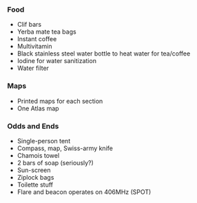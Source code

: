 ### Food
*	Clif bars
*	Yerba mate tea bags
*	Instant coffee
*	Multivitamin
*	Black stainless steel water bottle to heat water for tea/coffee
*	Iodine for water sanitization
*	Water filter

### Maps
*	Printed maps for each section
*	One Atlas map

### Odds and Ends
*	Single-person tent
*	Compass, map, Swiss-army knife
*	Chamois towel
*	2 bars of soap (seriously?)
*	Sun-screen
*	Ziplock bags
*	Toilette stuff
*	Flare and beacon operates on 406MHz (SPOT)
